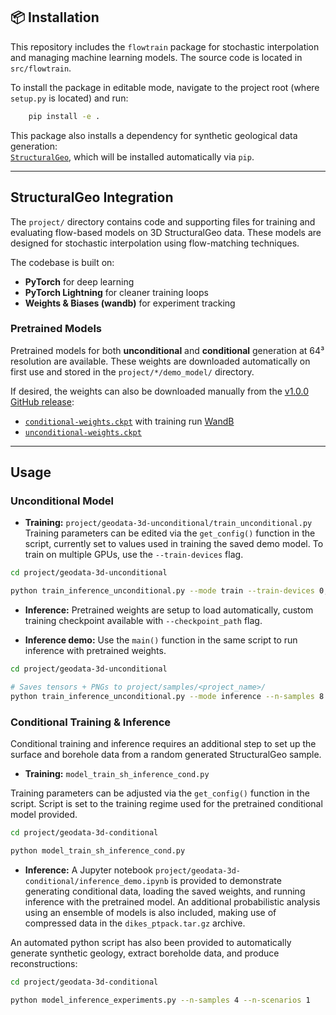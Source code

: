 ## 📦 Installation

This repository includes the `flowtrain` package for stochastic interpolation and managing machine learning models. The source code is located in `src/flowtrain`.

To install the package in editable mode, navigate to the project root (where `setup.py` is located) and run:

```bash
    pip install -e .
```

This package also installs a dependency for synthetic geological data generation:  
[`StructuralGeo`](https://github.com/eldadHaber/StructuralGeo/releases/tag/v1.0), which will be installed automatically via `pip`.

---

## StructuralGeo Integration

The `project/` directory contains code and supporting files for training and evaluating flow-based models on 3D StructuralGeo data. These models are designed for stochastic interpolation using flow-matching techniques.

The codebase is built on:

- **PyTorch** for deep learning
- **PyTorch Lightning** for cleaner training loops
- **Weights & Biases (wandb)** for experiment tracking

### Pretrained Models
Pretrained models for both **unconditional** and **conditional** generation at 64³ resolution are available. These weights are downloaded automatically on first use and stored in the `project/*/demo_model/` directory.

If desired, the weights can also be downloaded manually from the [v1.0.0 GitHub release](https://github.com/chipnbits/flowtrain_stochastic_interpolation/releases/tag/v1.0.0):

- [`conditional-weights.ckpt`](https://github.com/chipnbits/flowtrain_stochastic_interpolation/releases/download/v1.0.0/conditional-weights.ckpt) with training run [WandB](https://wandb.ai/sghyseli/cat-embeddings-18d-normed-64cubed?nw=nwusersghyseli)
- [`unconditional-weights.ckpt`](https://github.com/chipnbits/flowtrain_stochastic_interpolation/releases/download/v1.0.0/unconditional-weights.ckpt)

---

## Usage

### Unconditional Model

- **Training:** `project/geodata-3d-unconditional/train_unconditional.py`
Training parameters can be edited via the `get_config()` function in the script, currently set to values used in training the saved demo model. To train on multiple GPUs, use the `--train-devices` flag.

```bash
cd project/geodata-3d-unconditional

python train_inference_unconditional.py --mode train --train-devices 0,1
```

- **Inference:**
Pretrained weights are setup to load automatically, custom training checkpoint available with `--checkpoint_path` flag.


- **Inference demo:** Use the `main()` function in the same script to run inference with pretrained weights.

```bash
cd project/geodata-3d-unconditional

# Saves tensors + PNGs to project/samples/<project_name>/
python train_inference_unconditional.py --mode inference --n-samples 8 --batch-size 2 --seed 100 --save-images --infer-device cuda
```

### Conditional Training & Inference

Conditional training and inference requires an additional step to set up the surface and borehole data from a random generated StructuralGeo sample.

- **Training:** `model_train_sh_inference_cond.py`

Training parameters can be adjusted via the `get_config()` function in the script. Script is set to the training regime used for the pretrained conditional model provided.

```bash
cd project/geodata-3d-conditional

python model_train_sh_inference_cond.py
```


- **Inference:**
A Jupyter notebook `project/geodata-3d-conditional/inference_demo.ipynb` is provided to demonstrate generating conditional data, loading the saved weights, and running inference with the pretrained model. An additional probabilistic analysis using an ensemble of models is also included, making use of compressed data in the `dikes_ptpack.tar.gz` archive.

An automated python script has also been provided to automatically generate synthetic geology, extract boreholde data, and produce reconstructions:

```bash
cd project/geodata-3d-conditional

python model_inference_experiments.py --n-samples 4 --n-scenarios 1 
```

